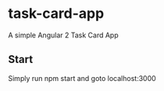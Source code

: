 # task-card-app
A simple Angular 2 Task Card App

## Start
Simply run npm start and goto localhost:3000

